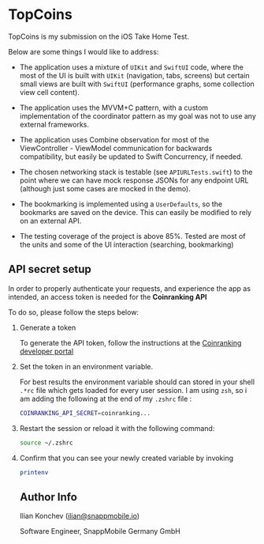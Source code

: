# TopCoins

TopCoins is my submission on the iOS Take Home Test. 

Below are some things I would like to address:

- The application uses a mixture of `UIKit` and `SwiftUI` code, where the most of the UI is built with `UIKit` (navigation, tabs, screens) but certain small views are built with `SwiftUI` (performance graphs, some collection view cell content).

- The application uses the MVVM+C pattern, with a custom implementation of the coordinator pattern as my goal was not to use any external frameworks.

- The application uses Combine observation for most of the ViewController - ViewModel communication for backwards compatibility, but easily be updated to Swift Concurrency, if needed.

- The chosen networking stack is testable (see `APIURLTests.swift`) to the point where we can have mock response JSONs for any endpoint URL (although just some cases are mocked in the demo).

- The bookmarking is implemented using a `UserDefaults`, so the bookmarks are saved on the device. This can easily be modified to rely on an external API.

- The testing coverage of the project is above 85%. Tested are most of the units and some of the UI interaction (searching, bookmarking)


## API secret setup

In order to properly authenticate your requests, and experience the app as intended, an access token is needed for the __Coinranking API__

To do so, please follow the steps below:

1. Generate a token
   
   To generate the API token, follow the instructions at the [Coinranking developer portal](https://developers.coinranking.com/api/documentation)

2. Set the token in an environment variable.

   For best results the environment variable should can stored in your shell `.*rc` file which gets loaded for every user session. I am using `zsh`, so i am adding the following at the end of my `.zshrc` file :

   ```sh
   COINRANKING_API_SECRET=coinranking...
   ```
3. Restart the session or reload it with the following command:

   ```sh
   source ~/.zshrc
   ```
4. Confirm that you can see your newly created variable by invoking

   ```sh
   printenv
   ```

   ## Author Info

   Ilian Konchev ([ilian@snappmobile.io](mailto:ilian@snappmobile.io))

   Software Engineer, SnappMobile Germany GmbH
